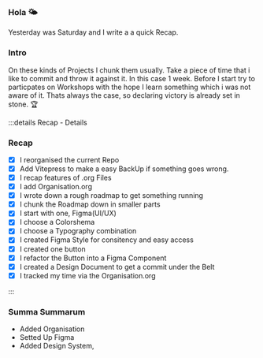### Hola 🌤️

Yesterday was Saturday and I write a a quick Recap.

### Intro

On these kinds of Projects I chunk them usually. Take a piece of time that i like to commit and throw it against it. In this case 1 week.
Before I start try to particpates on Workshops with the hope I learn something which i was not aware of it.
Thats always the case, so declaring victory is already set in stone. 🏆

:::details Recap - Details

### Recap

- [x] I reorganised the current Repo
- [x] Add Vitepress to make a easy BackUp if something goes wrong.
- [x] I recap features of .org Files 
- [x] I add Organisation.org
- [x] I wrote down a rough roadmap to get something running
- [x] I chunk the Roadmap down in smaller parts
- [x] I start with one, Figma(UI/UX)
- [x] I choose a Colorshema
- [x] I choose a Typography combination
- [x] I created Figma Style for consitency and easy access
- [x] I created one button
- [x] I refactor the Button into a Figma Component
- [x] I created a Design Document to get a commit under the Belt
- [x] I tracked my time via the Organisation.org

:::

### Summa Summarum

- Added Organisation 
- Setted Up Figma 
- Added Design System,
